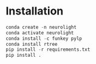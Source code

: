 Installation
============

```python
conda create -n neurolight
conda activate neurolight
conda install -c funkey pylp
conda install rtree
pip install -r requirements.txt
pip install .
```

